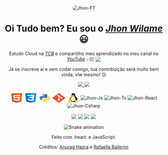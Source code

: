 

<p align="center">
  
   <img align="center" alt="Jhon-FT" height="300" style="border-radius:80px;" src="https://media.discordapp.net/attachments/981210140135018529/981213187506581504/ReadyPlayerMe-Avatar.png?width=485&height=485">
  

<div>
  <h1 align="center">Oi Tudo bem? Eu sou o <a href="https://www.linkedin.com/in/jhonwilame/"><i>Jhon Wilame</i></a> 😃️</h1>
  <p align="center">Estudo Cloud na <a href="https://thecloudbootcamp.com/pt/pv-multicloud-621/"><i>TCB</i></a> e compartilho meu aprendizado no meu canal no <a href="https://www.youtube.com/channel/UC3PXHEWanamGxMoIwENmwzw"><i>YouTube</i></a><span> 👉🏽️</span>
  <a align="rigth"  href="https://www.youtube.com/channel/UC3PXHEWanamGxMoIwENmwzw" target="_blank">
    <img width="10%" align="center" valign="middle" src="https://img.shields.io/youtube/channel/subscribers/UCViaNBT0SIeiVnZSEEtIfjw?label=iCode&style=social  " target="_blank" />
  </a><br>
  <p align="center">Já se inscreve aí e vem codar comigo, tua contribuição será muito bem vinda, vlw mesmo! 😉️</h2>
</div>


<!-- <h1 align="center"> 
  Trybe
</h1>

<p align="center"><i>"A Trybe é uma escola do futuro para qualquer pessoa que deseja construir uma carreira de sucesso em tecnologia. Como estudante a pessoa ainda tem a opção de pagar os estudos apenas quando estiver formada e com um bom trabalho."</i></p> -->

<div align="center">
  <a href="https://github.com/duribeiro">
    <img height="150em" src="https://github-readme-stats.vercel.app/api?username=jhonwilame&count_private=true&include_all_commits=true&show_icons=true&theme=tokyonight&hide_border=false&show_owner=true"/>
    <img height="150em" src="https://github-readme-stats.vercel.app/api/top-langs/?username=jhonwilame&theme=tokyonight&hide_border=false&&layout=compact"/>
  </a>
</div>

<div align="center" valign="top"><br>
 
  <img align="center" alt="HTML" height="30" width="40" src="https://raw.githubusercontent.com/devicons/devicon/master/icons/html5/html5-original.svg">
  <img align="center" alt="CSS" height="30" width="40" src="https://raw.githubusercontent.com/devicons/devicon/master/icons/css3/css3-original.svg">
  <img align="center" alt="Rafa-Python" height="30" width="40" src="https://raw.githubusercontent.com/devicons/devicon/master/icons/python/python-original.svg">
   <img align="center" alt="git" height="30" width="40" src="https://raw.githubusercontent.com/devicons/devicon/master/icons/git/git-original.svg">
  <img align="center" alt="linux" height="30" width="40" src="https://raw.githubusercontent.com/devicons/devicon/master/icons/linux/linux-original.svg">
  
  <img align="center" alt="Jhon-Js" height="30" width="40" src="https://cdn.jsdelivr.net/gh/devicons/devicon/icons/terraform/terraform-original.svg">
  <img align="center" alt="Jhon-Ts" height="30" width="40" src="https://cdn.jsdelivr.net/gh/devicons/devicon/icons/ansible/ansible-original.svg">
  <img align="center" alt="Jhon-React" height="30" width="40" src="https://cdn.jsdelivr.net/gh/devicons/devicon/icons/azure/azure-original.svg">
  <img align="center" alt="Jhon-Csharp" height="90" width="80" src="https://cdn.jsdelivr.net/gh/devicons/devicon/icons/amazonwebservices/amazonwebservices-plain-wordmark.svg">
   
  
<!--   <img align="center" alt="github" height="30" width="40" src="https://raw.githubusercontent.com/devicons/devicon/master/icons/github/github-original.svg"> -->
  
</div><br>

<div align="center">
  <a href="https://www.youtube.com/channel/UC3PXHEWanamGxMoIwENmwzw" target="_blank"><img src="https://img.shields.io/badge/YouTube-FF0000?style=for-the-badge&logo=youtube&logoColor=white" target="_blank"></a>
  <a href="https://www.instagram.com/wilamejrofc/" target="_blank"><img src="https://img.shields.io/badge/-Instagram-%23E4405F?style=for-the-badge&logo=instagram&logoColor=white" target="_blank"></a>
  <!-- <a href="https://www.facebook.com/pr.eduardoribeiro" target="_blank"><img src="https://img.shields.io/badge/Facebook-1877F2?style=for-the-badge&logo=facebook&logoColor=white" target="_blank"></a>  -->
  <a href="https://www.linkedin.com/in/edududuribeiro/" target="_blank"><img src="https://img.shields.io/badge/-LinkedIn-%230077B5?style=for-the-badge&logo=linkedin&logoColor=white" target="_blank"></a> 
  <a href="mailto:"wilamejhon@gmail.com"><img src="https://img.shields.io/badge/-Gmail-%23333?style=for-the-badge&logo=gmail&logoColor=white" target="_blank"></a>
</div>

<div align="center">
  
  ![Snake animation](https://github.com/jhonwilame/danielbped/blob/output/github-contribution-grid-snake.svg)
  
</div>

<div align="center">
  <p>Feito com :heart: e JavaScript.</p>
  <p>Créditos: <a href="https://github.com/anuraghazra/github-readme-stats">Anurag Hazra</a> e <a href="https://github.com/rafaballerini">Rafaella Ballerini</a></p>
</div>
